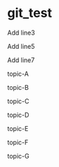 # git_test

Add line3

Add line5

Add line7

topic-A

topic-B

topic-C

topic-D

topic-E

topic-F

topic-G